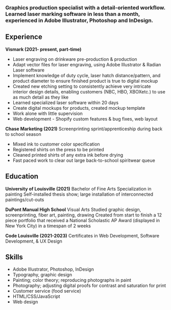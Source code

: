 ### Graphics production specialist with a detail-oriented workflow. Learned laser marking software in less than a month, experienced in Adobe Illustrator, Photoshop and InDesign.

## **Experience**

**Vismark (2021- present, part-time)**
- Laser engraving on drinkware pre-production & production
- Adapt vector files for laser engraving, using Adobe Illustrator & Radian Laser software
- Implement knowledge of duty cycle, laser hatch distance/pattern, and product diameter to ensure finished product is true to digital mockup
- Created new etching setting to consistently achieve very intricate interior design details, enabling customers (NBC, HBO, XBOXetc.) to use as much detail as they like
- Learned specialized laser software within 20 days
- Create digital mockups for products, created mockup template
- Work alone with little supervision
- Web development - Shopify custom features & bug fixes, web layout

**Chase Marketing (2021)**
Screenprinting sprint/apprenticeship during back to school season
- Mixed ink to customer color specification
- Registered shirts on the press to be printed
- Cleaned printed shirts of any extra ink before drying
- Fast paced work to clear out large back-to-school spiritwear queue

## **Education**

**University of Louisville (2021)**
Bachelor of Fine Arts
Specialization in painting
Self-installed thesis show; large installation of interconnected paintings/cut-outs

**DuPont Manual High School**
Visual Arts
Studied graphic design, screenprinting, fiber art, painting, drawing
Created from start to finish a 12 piece portfolio that received a National Scholastic AP Award (displayed in New York City) in a timespan of 2 weeks

**Code Louisville (2021-2023)**
Certificates in Web Development, Software Development, & UX Design

## **Skills**

- Adobe Illustrator, Photoshop, InDesign
- Typography, graphic design
- Painting; color theory; reproducing photographs in paint 
- Photography; adjusting digital proofs for contrast and saturation for print
- Customer service (food service)
- HTML/CSS/JavaScript
- Web design

